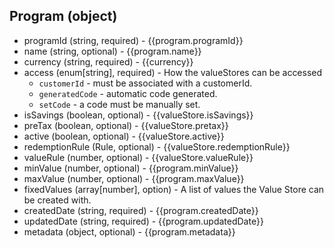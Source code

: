 ## Program (object)
+ programId (string, required) - {{program.programId}}
+ name (string, optional) - {{program.name}}
+ currency (string, required) - {{currency}}
+ access (enum[string], required) - How the valueStores can be accessed
    + `customerId` - must be associated with a customerId.
    + `generatedCode` - automatic code generated.
    + `setCode` - a code must be manually set.
+ isSavings (boolean, optional) - {{valueStore.isSavings}}
+ preTax (boolean, optional) - {{valueStore.pretax}}
+ active (boolean, optional) - {{valueStore.active}}
+ redemptionRule (Rule, optional) - {{valueStore.redemptionRule}}
+ valueRule (number, optional) - {{valueStore.valueRule}}
+ minValue (number, optional) - {{program.minValue}}
+ maxValue (number, optional) - {{program.maxValue}}
+ fixedValues (array[number], option) - A list of values the Value Store can be created with.
+ createdDate (string, required) - {{program.createdDate}}
+ updatedDate (string, required) - {{program.updatedDate}}
+ metadata (object, optional) - {{program.metadata}}
